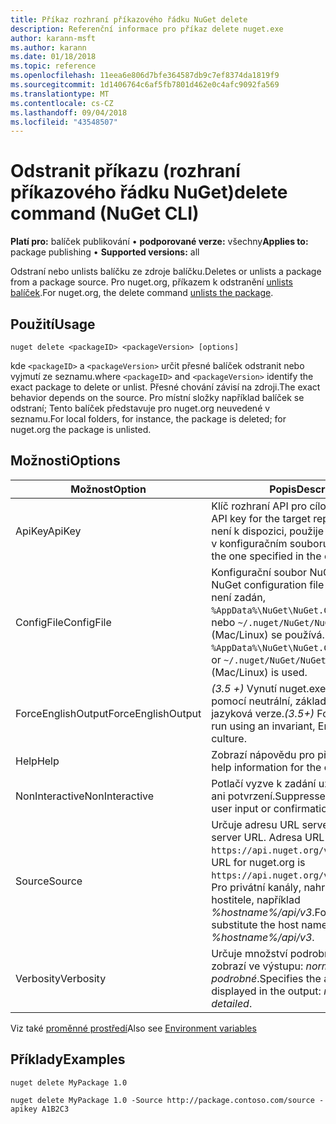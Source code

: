 ```yaml
---
title: Příkaz rozhraní příkazového řádku NuGet delete
description: Referenční informace pro příkaz delete nuget.exe
author: karann-msft
ms.author: karann
ms.date: 01/18/2018
ms.topic: reference
ms.openlocfilehash: 11eea6e806d7bfe364587db9c7ef8374da1819f9
ms.sourcegitcommit: 1d1406764c6af5fb7801d462e0c4afc9092fa569
ms.translationtype: MT
ms.contentlocale: cs-CZ
ms.lasthandoff: 09/04/2018
ms.locfileid: "43548507"
---
```

# <a name="delete-command-nuget-cli"></a><span data-ttu-id="01d1e-103">Odstranit příkazu (rozhraní příkazového řádku NuGet)</span><span class="sxs-lookup"><span data-stu-id="01d1e-103">delete command (NuGet CLI)</span></span>

<span data-ttu-id="01d1e-104">**Platí pro:** balíček publikování &bullet; **podporované verze:** všechny</span><span class="sxs-lookup"><span data-stu-id="01d1e-104">**Applies to:** package publishing &bullet; **Supported versions:** all</span></span>

<span data-ttu-id="01d1e-105">Odstraní nebo unlists balíčku ze zdroje balíčku.</span><span class="sxs-lookup"><span data-stu-id="01d1e-105">Deletes or unlists a package from a package source.</span></span> <span data-ttu-id="01d1e-106">Pro nuget.org, příkazem k odstranění [unlists balíček](../policies/deleting-packages.md).</span><span class="sxs-lookup"><span data-stu-id="01d1e-106">For nuget.org, the delete command [unlists the package](../policies/deleting-packages.md).</span></span>

## <a name="usage"></a><span data-ttu-id="01d1e-107">Použití</span><span class="sxs-lookup"><span data-stu-id="01d1e-107">Usage</span></span>

```cli
nuget delete <packageID> <packageVersion> [options]
```

<span data-ttu-id="01d1e-108">kde `<packageID>` a `<packageVersion>` určit přesné balíček odstranit nebo vyjmutí ze seznamu.</span><span class="sxs-lookup"><span data-stu-id="01d1e-108">where `<packageID>` and `<packageVersion>` identify the exact package to delete or unlist.</span></span> <span data-ttu-id="01d1e-109">Přesné chování závisí na zdroji.</span><span class="sxs-lookup"><span data-stu-id="01d1e-109">The exact behavior depends on the source.</span></span> <span data-ttu-id="01d1e-110">Pro místní složky například balíček se odstraní; Tento balíček představuje pro nuget.org neuvedené v seznamu.</span><span class="sxs-lookup"><span data-stu-id="01d1e-110">For local folders, for instance, the package is deleted; for nuget.org the package is unlisted.</span></span>

## <a name="options"></a><span data-ttu-id="01d1e-111">Možnosti</span><span class="sxs-lookup"><span data-stu-id="01d1e-111">Options</span></span>

| <span data-ttu-id="01d1e-112">Možnost</span><span class="sxs-lookup"><span data-stu-id="01d1e-112">Option</span></span> | <span data-ttu-id="01d1e-113">Popis</span><span class="sxs-lookup"><span data-stu-id="01d1e-113">Description</span></span> |
| --- | --- |
| <span data-ttu-id="01d1e-114">ApiKey</span><span class="sxs-lookup"><span data-stu-id="01d1e-114">ApiKey</span></span> | <span data-ttu-id="01d1e-115">Klíč rozhraní API pro cílového úložiště.</span><span class="sxs-lookup"><span data-stu-id="01d1e-115">The API key for the target repository.</span></span> <span data-ttu-id="01d1e-116">Pokud není k dispozici, použije se verze zadaná v konfiguračním souboru.</span><span class="sxs-lookup"><span data-stu-id="01d1e-116">If not present, the one specified in the config file is used.</span></span> |
| <span data-ttu-id="01d1e-117">ConfigFile</span><span class="sxs-lookup"><span data-stu-id="01d1e-117">ConfigFile</span></span> | <span data-ttu-id="01d1e-118">Konfigurační soubor NuGet použít.</span><span class="sxs-lookup"><span data-stu-id="01d1e-118">The NuGet configuration file to apply.</span></span> <span data-ttu-id="01d1e-119">Pokud není zadán, `%AppData%\NuGet\NuGet.Config` (Windows) nebo `~/.nuget/NuGet/NuGet.Config` (Mac/Linux) se používá.</span><span class="sxs-lookup"><span data-stu-id="01d1e-119">If not specified, `%AppData%\NuGet\NuGet.Config` (Windows) or `~/.nuget/NuGet/NuGet.Config` (Mac/Linux) is used.</span></span>|
| <span data-ttu-id="01d1e-120">ForceEnglishOutput</span><span class="sxs-lookup"><span data-stu-id="01d1e-120">ForceEnglishOutput</span></span> | <span data-ttu-id="01d1e-121">*(3.5 +)*  Vynutí nuget.exe pro spuštění pomocí neutrální, základem je angličtina jazyková verze.</span><span class="sxs-lookup"><span data-stu-id="01d1e-121">*(3.5+)* Forces nuget.exe to run using an invariant, English-based culture.</span></span> |
| <span data-ttu-id="01d1e-122">Help</span><span class="sxs-lookup"><span data-stu-id="01d1e-122">Help</span></span> | <span data-ttu-id="01d1e-123">Zobrazí nápovědu pro příkaz.</span><span class="sxs-lookup"><span data-stu-id="01d1e-123">Displays help information for the command.</span></span> |
| <span data-ttu-id="01d1e-124">NonInteractive</span><span class="sxs-lookup"><span data-stu-id="01d1e-124">NonInteractive</span></span> | <span data-ttu-id="01d1e-125">Potlačí vyzve k zadání uživatele o vstup ani potvrzení.</span><span class="sxs-lookup"><span data-stu-id="01d1e-125">Suppresses prompts for user input or confirmations.</span></span> |
| <span data-ttu-id="01d1e-126">Source</span><span class="sxs-lookup"><span data-stu-id="01d1e-126">Source</span></span> | <span data-ttu-id="01d1e-127">Určuje adresu URL serveru.</span><span class="sxs-lookup"><span data-stu-id="01d1e-127">Specifies the server URL.</span></span> <span data-ttu-id="01d1e-128">Adresa URL nuget.org `https://api.nuget.org/v3/index.json`.</span><span class="sxs-lookup"><span data-stu-id="01d1e-128">The URL for nuget.org is `https://api.nuget.org/v3/index.json`.</span></span> <span data-ttu-id="01d1e-129">Pro privátní kanály, nahraďte název hostitele, například *%hostname%/api/v3*.</span><span class="sxs-lookup"><span data-stu-id="01d1e-129">For private feeds, substitute the host name, for example, *%hostname%/api/v3*.</span></span> |
| <span data-ttu-id="01d1e-130">Verbosity</span><span class="sxs-lookup"><span data-stu-id="01d1e-130">Verbosity</span></span> | <span data-ttu-id="01d1e-131">Určuje množství podrobností, na které se zobrazí ve výstupu: *normální*, *quiet*, *podrobné*.</span><span class="sxs-lookup"><span data-stu-id="01d1e-131">Specifies the amount of detail displayed in the output: *normal*, *quiet*, *detailed*.</span></span> |

<span data-ttu-id="01d1e-132">Viz také [proměnné prostředí](cli-ref-environment-variables.md)</span><span class="sxs-lookup"><span data-stu-id="01d1e-132">Also see [Environment variables](cli-ref-environment-variables.md)</span></span>

## <a name="examples"></a><span data-ttu-id="01d1e-133">Příklady</span><span class="sxs-lookup"><span data-stu-id="01d1e-133">Examples</span></span>

```cli
nuget delete MyPackage 1.0

nuget delete MyPackage 1.0 -Source http://package.contoso.com/source -apikey A1B2C3
```
